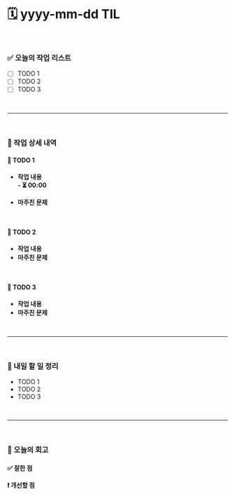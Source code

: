 # 🗓️ yyyy-mm-dd TIL

<br>

### ✅ 오늘의 작업 리스트  
- [ ] TODO 1  
- [ ] TODO 2  
- [ ] TODO 3  

<br>

---

<br>

### 📌 작업 상세 내역  

#### 🔹 TODO 1  
- **작업 내용**<br>
**[]() - ⏳ 00:00**<br>

- **마주친 문제**<br>

<br>

#### 🔹 TODO 2  
- **작업 내용**<br>
- **마주친 문제**<br>

<br>

#### 🔹 TODO 3  
- **작업 내용**<br>
- **마주친 문제**<br>

<br>

---

<br>

### 🚀 내일 할 일 정리  

- TODO 1  
- TODO 2  
- TODO 3  

<br>

---

<br>

### 🧐 오늘의 회고  

#### ✅ 잘한 점
#### ❗ 개선할 점



<br><br><br>